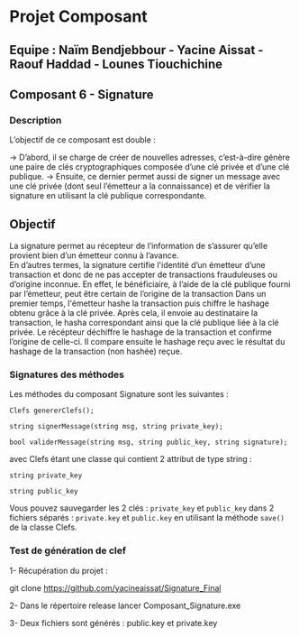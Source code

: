 # Projet Composant

## Equipe : Naïm Bendjebbour - Yacine Aissat - Raouf Haddad - Lounes Tiouchichine

## Composant 6 - Signature

### Description

L’objectif de ce composant est double :

-> D’abord, il se charge de créer de nouvelles adresses, c’est-à-dire génère une paire de clés cryptographiques composée d’une clé privée et d’une clé publique. 
-> Ensuite, ce dernier permet aussi de signer un message avec une clé privée (dont seul l’émetteur a la connaissance) et de vérifier la signature en utilisant la clé publique correspondante.  

## Objectif
La signature permet au récepteur de l’information de s’assurer qu’elle provient bien d’un émetteur connu à l’avance.  
En d’autres termes, la signature certifie l'identité d’un émetteur d’une transaction et donc de ne pas accepter de transactions frauduleuses ou d’origine inconnue. 
En effet, le bénéficiaire, à l’aide de la clé publique fourni par l’émetteur, peut être certain de l’origine de la transaction Dans un premier temps, l'émetteur hashe la transaction puis chiffre le hashage obtenu grâce à la clé privée. 
Après cela, il envoie au destinataire la transaction, le hasha correspondant ainsi que la clé publique liée à la clé privée. 
Le récépteur déchiffre le hashage de la transaction et confirme l’origine de celle-ci. 
Il compare ensuite le hashage reçu avec le résultat du hashage de la transaction (non hashée) reçue.
 
### Signatures des méthodes
Les méthodes du composant Signature sont les suivantes :
    
    Clefs genererClefs();
    
    string signerMessage(string msg, string private_key);
    
    bool validerMessage(string msg, string public_key, string signature);
    
avec Clefs étant une classe qui contient 2 attribut de type string : 
    
    string private_key
    
    string public_key

Vous pouvez sauvegarder les 2 clés : `private_key` et `public_key` dans 2 fichiers séparés : `private.key` et `public.key` en utilisant la méthode `save()` de la classe Clefs.

### Test de génération de clef

1- Récupération du projet  :

git clone https://github.com/yacineaissat/Signature_Final

2- Dans le répertoire release lancer Composant_Signature.exe

3- Deux fichiers sont générés :   public.key et private.key

